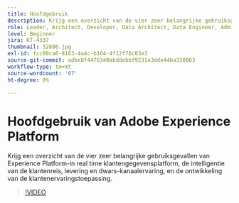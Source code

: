 ```yaml
---
title: Hoofdgebruik
description: Krijg een overzicht van de vier zeer belangrijke gebruiksgevallen van Experience Platform&mdash;het platform van klantengegevens in real time, de inlichtingen van de klantenreis, levering en dwars-kanaalervaring, en de ontwikkeling van de klantenervaringstoepassing.
role: Leader, Architect, Developer, Data Architect, Data Engineer, Admin, User
level: Beginner
jira: KT-4337
thumbnail: 32806.jpg
exl-id: fcc80ca6-8163-4a4c-b164-4f12f76c03e3
source-git-commit: adbe8f4476340abddebbf9231e3dde44ba328063
workflow-type: tm+mt
source-wordcount: '67'
ht-degree: 0%

---
```


# Hoofdgebruik van Adobe Experience Platform

Krijg een overzicht van de vier zeer belangrijke gebruiksgevallen van Experience Platform-in real time klantengegevensplatform, de intelligentie van de klantenreis, levering en dwars-kanaalervaring, en de ontwikkeling van de klantenervaringstoepassing.

>[!VIDEO](https://video.tv.adobe.com/v/32806?quality=12&learn=on)


